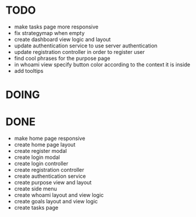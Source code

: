 # TODO

* make tasks page more responsive
* fix strategymap when empty
* create dashboard view logic and layout
* update authentication service to use server authentication
* update registration controller in order to register user
* find cool phrases for the purpose page
* in whoami view specify button color according to the context it is inside
* add tooltips

# DOING


# DONE

* make home page responsive
* create home page layout
* create register modal
* create login modal
* create login controller
* create registration controller
* create authentication service
* create purpose view and layout
* create side menu
* create whoami layout and view logic
* create goals layout and view logic
* create tasks page
